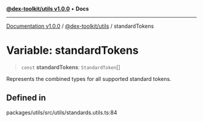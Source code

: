 [**@dex-toolkit/utils v1.0.0**](../README.md) • **Docs**

***

[Documentation v1.0.0](../../../packages.md) / [@dex-toolkit/utils](../README.md) / standardTokens

# Variable: standardTokens

> `const` **standardTokens**: `StandardToken`[]

Represents the combined types for all supported standard tokens.

## Defined in

packages/utils/src/utils/standards.utils.ts:84
